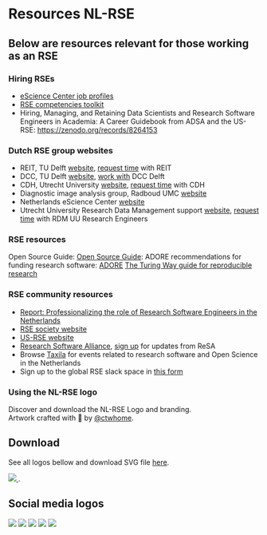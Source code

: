 # Resources NL-RSE

## Below are resources relevant for those working as an RSE
### Hiring RSEs
- [eScience Center job profiles](https://zenodo.org/records/7805870)
- [RSE competencies toolkit](https://rsetoolkit.github.io/rse-competencies-toolkit/)
- Hiring, Managing, and Retaining Data Scientists and Research Software Engineers in Academia: A Career Guidebook from ADSA and the US-RSE: https://zenodo.org/records/8264153 

### Dutch RSE group websites
- REIT, TU Delft [website](https://reit.tudelft.nl/), [request time](https://reit.tudelft.nl/#/#workwithus) with REIT
- DCC, TU Delft [website](https://www.tudelft.nl/en/library/support/library-for-researchers/setting-up-research/dcc), [work with](https://www.tudelft.nl/en/library/support/library-for-researchers/setting-up-research/dcc/contact) DCC Delft
- CDH, Utrecht University [website](https://cdh.uu.nl/), [request time](https://cdh.uu.nl/support/researchers/) with CDH 
- Diagnostic image analysis group, Radboud UMC [website](https://www.diagnijmegen.nl/)
- Netherlands eScience Center [website](https://www.esciencecenter.nl/)
- Utrecht University Research Data Management support [website](https://www.uu.nl/en/research/research-data-management/support/research-engineers), [request time](https://forms.uu.nl/universiteitutrecht/re_request) with RDM UU Research Engineers

### RSE resources
Open Source Guide:
[Open Source Guide](https://opensource.guide/): 
ADORE recommendations for funding research software:
[ADORE](https://adore.software)
[The Turing Way guide for reproducible research](https://book.the-turing-way.org/)

### RSE community resources
- [Report: Professionalizing the role of Research Software Engineers in the Netherlands](https://doi.org/10.5281/zenodo.15019997)
- [RSE society website](https://society-rse.org/)
- [US-RSE website](https://us-rse.org/)
- [Research Software Alliance](https://www.researchsoft.org/), [sign up](https://dashboard.mailerlite.com/forms/778129/110635094443558050/share) for updates from ReSA
- Browse [Taxila](https://taxila.nl/) for events related to research software and Open Science in the Netherlands
- Sign up to the global RSE slack space in [this form](https://docs.google.com/forms/d/e/1FAIpQLSdqs-_QNwQFzCIUEafah91E5E00lGUEnTPC4jjYbGUqPjONwA/viewform)


### Using the NL-RSE logo
Discover and download the NL-RSE Logo and branding. <br>
Artwork crafted with <span class="mr-1">🤍</span> by <a target="_blank" href="https://www.ctwhome.com/">@ctwhome</a>.

## Download
See all logos bellow and download SVG file <a target="_blank" href="/resources/logo/NL_RSE Branding and Logo.svg">here</a>.

<a target="_blank" href="/resources/logo/NL_RSE Branding and Logo.svg">
  <img src="/resources/logo/NL_RSE Branding and Logo.webp" />
</a>.

## Social media logos
<div class="flex flex-wrap">
  <img src="/resources/logo/Social Light.jpg"/>
  <img src="/resources/logo/Social Dark.jpg"/>
  <img src="/resources/logo/Social Color-1.jpg"/>
  <img src="/resources/logo/Social Color.jpg"/>
  <img src="/resources/logo/Artwork 2 - plural.jpg" />
</div>
